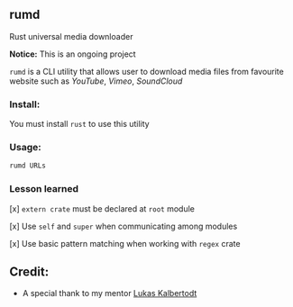 ## rumd

Rust universal media downloader

**Notice:** This is an ongoing project

`rumd` is a CLI utility that allows user to download media files from favourite website such as *YouTube*, *Vimeo*, *SoundCloud*

### Install:

You must install `rust` to use this utility

### Usage:

```bash
rumd URLs
```

### Lesson learned

[x] `extern crate` must be declared at `root` module

[x] Use `self` and `super` when communicating among modules

[x] Use basic pattern matching when working with `regex` crate

## Credit:

- A special thank to my mentor [Lukas Kalbertodt](https://github.com/LukasKalbertodt)
